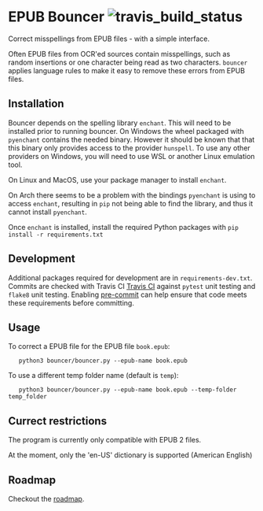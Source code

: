 # EPUB Bouncer ![travis_build_status](https://travis-ci.org/plusuncold/epub-bouncer.svg?branch=master)

Correct misspellings from EPUB files - with a simple interface.

Often EPUB files from OCR'ed sources contain misspellings, such as random insertions 
or one character being read as two characters. `bouncer` applies language rules to
make it easy to remove these errors from EPUB files.

## Installation

Bouncer depends on the spelling library `enchant`. This will need to be installed
prior to running bouncer. On Windows the wheel packaged with `pyenchant` contains
the needed binary. However it should be known that that this binary only provides
access to the provider `hunspell`. To use any other providers on Windows, you will
need to use WSL or another Linux emulation tool.

On Linux and MacOS, use your package manager to install `enchant`.

On Arch there seems to be a problem with the bindings `pyenchant` is using to
access `enchant`, resulting in `pip` not being able to find the library, and thus
it cannot install `pyenchant`.

Once `enchant` is installed, install the required Python packages with
`pip install -r requirements.txt`

## Development

Additional packages required for development are in `requirements-dev.txt`. Commits
are checked with Travis CI [Travis CI](https://travis-ci.org/plusuncold/epub-bouncer)
against `pytest` unit testing and `flake8` unit testing. 
Enabling [pre-commit](https://ljvmiranda921.github.io/notebook/2018/06/21/precommits-using-black-and-flake8/)
can help ensure that code meets these requirements before committing.


## Usage

To correct a EPUB file for the EPUB file `book.epub`:
```
   python3 bouncer/bouncer.py --epub-name book.epub
```

To use a different temp folder name (default is `temp`):
```
   python3 bouncer/bouncer.py --epub-name book.epub --temp-folder temp_folder
```
## Currect restrictions

The program is currently only compatible with EPUB 2 files.

At the moment, only the 'en-US' dictionary is supported (American English)

## Roadmap

Checkout the [roadmap](https://github.com/plusuncold/ebook-cleanup/wiki/Roadmap).
